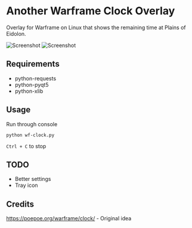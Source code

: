 
Another Warframe Clock Overlay
==============================

Overlay for Warframe on Linux that shows the remaining time at Plains of Eidolon.

![Screenshot](https://i.imgur.com/IaAFmqV.png)
![Screenshot](https://i.imgur.com/oFrsany.png)

Requirements
----

- python-requests
- python-pyqt5
- python-xlib

Usage
----

Run through console

```
python wf-clock.py
```

`Ctrl + C` to stop

TODO
----

- Better settings
- Tray icon
  
Credits
----
 
https://poepoe.org/warframe/clock/ - Original idea
